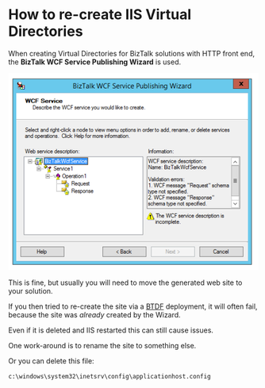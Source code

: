 # How to re-create IIS Virtual Directories

When creating Virtual Directories for BizTalk solutions with HTTP front end, the **BizTalk WCF Service Publishing Wizard** is used.

![](../images/2017/03/2017-03-07_13-42-48.png)

This is fine, but usually you will need to move the generated web site to your solution.

If you then tried to re-create the site via a [BTDF](https://biztalkdeployment.codeplex.com/) deployment, it will often fail, because the site was _already_ created by the Wizard.

Even if it is deleted and IIS restarted this can still cause issues.

One work-around is to rename the site to something else.

Or you can delete this file:

```
c:\windows\system32\inetsrv\config\applicationhost.config
```